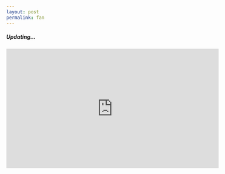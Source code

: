 ```yaml
---
layout: post
permalink: fan
---
```



<h5>Updating...</h5>
<div class="iframewrapper">
    <iframe width="560" height="315" src="https://www.youtube.com/embed/wb-Gpiwi7Gw" frameborder="0" allow="autoplay; encrypted-media"
        allowfullscreen></iframe>
</div>